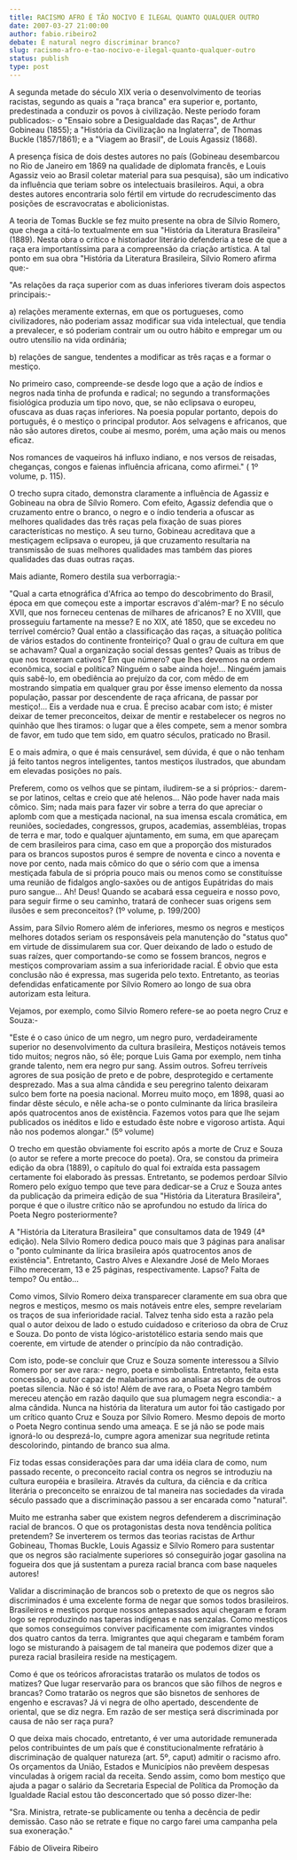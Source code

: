 ```yaml
---
title: RACISMO AFRO É TÃO NOCIVO E ILEGAL QUANTO QUALQUER OUTRO
date: 2007-03-27 21:00:00
author: fabio.ribeiro2
debate: É natural negro discriminar branco?
slug: racismo-afro-e-tao-nocivo-e-ilegal-quanto-qualquer-outro
status: publish 
type: post
---
```


  

  

  

A segunda metade do século XIX veria o desenvolvimento de teorias racistas, segundo as quais a "raça branca" era superior e, portanto, predestinada a conduzir os povos à civilização. Neste período foram publicados:- o "Ensaio sobre a Desigualdade das Raças", de Arthur Gobineau (1855); a "História da Civilização na Inglaterra", de Thomas Buckle (1857/1861); e a "Viagem ao Brasil", de Louis Agassiz (1868).   

  

  

A presença física de dois destes autores no país (Gobineau desembarcou no Rio de Janeiro em 1869 na qualidade de diplomata francês, e Louis Agassiz veio ao Brasil coletar material para sua pesquisa), são um indicativo da influência que teriam sobre os intelectuais brasileiros. Aqui, a obra destes autores encontraria solo fértil em virtude do recrudescimento das posições de escravocratas e abolicionistas.   

  

  

A teoria de Tomas Buckle se fez muito presente na obra de Sílvio Romero, que chega a citá-lo textualmente em sua "História da Literatura Brasileira" (1889). Nesta obra o crítico e historiador literário defenderia a tese de que a raça era importantíssima para a compreensão da criação artística. A tal ponto em sua obra "História da Literatura Brasileira, Silvio Romero afirma que:-  

  

  

 "As relações da raça superior com as duas inferiores tiveram dois aspectos principais:-  

  

 a) relações meramente externas, em que os portugueses, como civilizadores, não poderiam assaz modificar sua vida intelectual, que tendia a prevalecer, e só poderiam contrair um ou outro hábito e empregar um ou outro utensílio na vida ordinária;  

  

 b) relações de sangue, tendentes a modificar as três raças e a formar o mestiço.  

  

 No primeiro caso, compreende-se desde logo que a ação de índios e negros nada tinha de profunda e radical; no segundo a transformações fisiológica produzia um tipo novo, que, se não eclipsava o europeu, ofuscava as duas raças inferiores. Na poesia popular portanto, depois do português, é o mestiço o principal produtor. Aos selvagens e africanos, que não são autores diretos, coube ai mesmo, porém, uma ação mais ou menos eficaz.  

  

 Nos romances de vaqueiros há influxo indiano, e nos versos de reisadas, cheganças, congos e faienas influência africana, como afirmei." ( 1º volume, p. 115).  

  

  

O trecho supra citado, demonstra claramente a influência de Agassiz e Gobineau na obra de Sílvio Romero. Com efeito, Agassiz defendia que o cruzamento entre o branco, o negro e o índio tenderia a ofuscar as melhores qualidades das três raças pela fixação de suas piores características no mestiço. A seu turno, Gobineau acreditava que a mestiçagem eclipsava o europeu, já que cruzamento resultaria na transmissão de suas melhores qualidades mas também das piores qualidades das duas outras raças.   

  

  

Mais adiante, Romero destila sua verborragia:-  

  

 "Qual a carta etnográfica d'Africa ao tempo do descobrimento do Brasil, época em que começou este a importar escravos d'além-mar? E no século XVII, que nos forneceu centenas de milhares de africanos? E no XVIII, que prosseguiu fartamente na messe? E no XIX, até 1850, que se excedeu no terrível comércio? Qual então a classificação das raças, a situação política de vários estados do continente fronteiriço? Qual o grau de cultura em que se achavam? Qual a organização social dessas gentes? Quais as tribus de que nos troxeram cativos? Em que número? que lhes devemos na ordem econômica, social e política? Ninguém o sabe ainda hoje!... Ninguém jamais quis sabê-lo, em obediência ao prejuízo da cor, com mêdo de em mostrando simpatia em qualquer grau por êsse imenso elemento da nossa população, passar por descendente de raça africana, de passar por mestiço!... Eis a verdade nua e crua. É preciso acabar com isto; é mister deixar de temer preconceitos, deixar de mentir e restabelecer os negros no quinhão que lhes tiramos: o lugar que a êles compete, sem a menor sombra de favor, em tudo que tem sido, em quatro séculos, praticado no Brasil.  

  

 E o mais admira, o que é mais censurável, sem dúvida, é que o não tenham já feito tantos negros inteligentes, tantos mestiços ilustrados, que abundam em elevadas posições no país.  

  

 Preferem, como os velhos que se pintam, iludirem-se a si próprios:- darem-se por latinos, celtas e creio que até helenos... Não pode haver nada mais cômico. Sim; nada mais para fazer vir sobre a terra do que apreciar o aplomb com que a mestiçada nacional, na sua imensa escala cromática, em reuniões, sociedades, congressos, grupos, academias, assembléias, tropas de terra e mar, todo e qualquer ajuntamento, em suma, em que apareçam de cem brasileiros para cima, caso em que a proporção dos misturados para os brancos supostos puros é sempre de noventa e cinco a noventa e nove por cento, nada mais cômico do que o sério com que a imensa mestiçada fabula de si própria pouco mais ou menos como se constituísse uma reunião de fidalgos anglo-saxões ou de antigos Eupátridas do mais puro sangue... Ah! Deus! Quando se acabará essa cegueira e nosso povo, para seguir firme o seu caminho, tratará de conhecer suas origens sem ilusões e sem preconceitos? (1º volume, p. 199/200)  

  

Assim, para Sílvio Romero além de inferiores, mesmo os negros e mestiços melhores dotados seriam os responsáveis pela manutenção do "status quo" em virtude de dissimularem sua cor. Quer deixando de lado o estudo de suas raízes, quer comportando-se como se fossem brancos, negros e mestiços comprovariam assim a sua inferioridade racial. É obvio que esta conclusão não é expressa, mas sugerida pelo texto. Entretanto, as teorias defendidas enfaticamente por Sílvio Romero ao longo de sua obra autorizam esta leitura.   

  

Vejamos, por exemplo, como Silvio Romero refere-se ao poeta negro Cruz e Souza:-  

  

 "Este é o caso único de um negro, um negro puro, verdadeiramente superior no desenvolvimento da cultura brasileira, Mestiços notáveis temos tido muitos; negros não, só êle; porque Luis Gama por exemplo, nem tinha grande talento, nem era negro pur sang. Assim outros. Sofreu terríveis agrores de sua posição de preto e de pobre, desprotegido e certamente desprezado. Mas a sua alma cândida e seu peregrino talento deixaram sulco bem forte na poesia nacional. Morreu muito moço, em 1898, quasi ao findar dêste século, e nêle acha-se o ponto culminante da lírica brasileira após quatrocentos anos de existência. Fazemos votos para que lhe sejam publicados os inéditos e lido e estudado êste nobre e vigoroso artista. Aqui não nos podemos alongar." (5º volume)  

  

O trecho em questão obviamente foi escrito após a morte de Cruz e Souza (o autor se refere a morte precoce do poeta). Ora, se constou da primeira edição da obra (1889), o capítulo do qual foi extraída esta passagem certamente foi elaborado às pressas. Entretanto, se podemos perdoar Sílvio Romero pelo exíguo tempo que teve para dedicar-se a Cruz e Souza antes da publicação da primeira edição de sua "História da Literatura Brasileira", porque é que o ilustre crítico não se aprofundou no estudo da lírica do Poeta Negro posteriormente?   

  

A "História da Literatura Brasileira" que consultamos data de 1949 (4ª edição). Nela Sílvio Romero dedica pouco mais que 3 páginas para analisar o "ponto culminante da lírica brasileira após quatrocentos anos de existência". Entretanto, Castro Alves e Alexandre José de Melo Moraes Filho mereceram, 13 e 25 páginas, respectivamente. Lapso? Falta de tempo? Ou então...  

  

Como vimos, Silvio Romero deixa transparecer claramente em sua obra que negros e mestiços, mesmo os mais notáveis entre eles, sempre revelariam os traços de sua inferioridade racial. Talvez tenha sido esta a razão pela qual o autor deixou de lado o estudo cuidadoso e criterioso da obra de Cruz e Souza. Do ponto de vista lógico-aristotélico estaria sendo mais que coerente, em virtude de atender o princípio da não contradição.   

  

Com isto, pode-se concluir que Cruz e Souza somente interessou a Sílvio Romero por ser ave rara:- negro, poeta e simbolista. Entretanto, feita esta concessão, o autor capaz de malabarismos ao analisar as obras de outros poetas silencia. Não é só isto! Além de ave rara, o Poeta Negro também mereceu atenção em razão daquilo que sua plumagem negra escondia:- a alma cândida. Nunca na história da literatura um autor foi tão castigado por um crítico quanto Cruz e Souza por Sílvio Romero. Mesmo depois de morto o Poeta Negro continua sendo uma ameaça. E se já não se pode mais ignorá-lo ou desprezá-lo, cumpre agora amenizar sua negritude retinta descolorindo, pintando de branco sua alma.   

  

Fiz todas essas considerações para dar uma idéia clara de como, num passado recente, o preconceito racial contra os negros se introduziu na cultura européia e brasileira. Através da cultura, da ciência e da crítica literária o preconceito se enraizou de tal maneira nas sociedades da virada século passado que a discriminação passou a ser encarada como "natural".   

  

Muito me estranha saber que existem negros defenderem a discriminação racial de brancos. O que os protagonistas desta nova tendência política pretendem? Se inverterem os termos das teorias racistas de Arthur Gobineau, Thomas Buckle, Louis Agassiz e Sílvio Romero para sustentar que os negros são racialmente superiores só conseguirão jogar gasolina na fogueira dos que já sustentam a pureza racial branca com base naqueles autores!   

  

Validar a discriminação de brancos sob o pretexto de que os negros são discriminados é uma excelente forma de negar que somos todos brasileiros. Brasileiros e mestiços porque nossos antepassados aqui chegaram e foram logo se reproduzindo nas taperas indígenas e nas senzalas. Como mestiços que somos conseguimos conviver pacificamente com imigrantes vindos dos quatro cantos da terra. Imigrantes que aqui chegaram e também foram logo se misturando à paisagem de tal maneira que podemos dizer que a pureza racial brasileira reside na mestiçagem.   

  

Como é que os teóricos afroracistas tratarão os mulatos de todos os matizes? Que lugar reservarão para os brancos que são filhos de negros e brancas? Como tratarão os negros que são bisnetos de senhores de engenho e escravas? Já vi negra de olho apertado, descendente de oriental, que se diz negra. Em razão de ser mestiça será discriminada por causa de não ser raça pura?   

  

O que deixa mais chocado, entretanto, é ver uma autoridade remunerada pelos contribuintes de um país que é constitucionalmente refratário à discriminação de qualquer natureza (art. 5º, caput) admitir o racismo afro. Os orçamentos da União, Estados e Municípios não prevêem despesas vinculadas à origem racial da receita. Sendo assim, como bom mestiço que ajuda a pagar o salário da Secretaria Especial de Política da Promoção da Igualdade Racial estou tão desconcertado que só posso dizer-lhe:  

  

"Sra. Ministra, retrate-se publicamente ou tenha a decência de pedir demissão. Caso não se retrate e fique no cargo farei uma campanha pela sua exoneração."  

  

  

  

  

  

  

  

  

  

Fábio de Oliveira Ribeiro  

